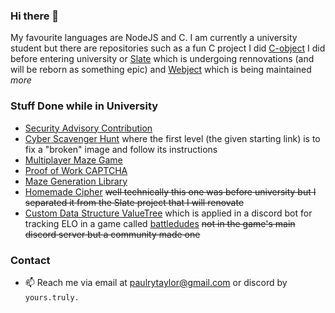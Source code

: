 ### Hi there 👋
My favourite languages are NodeJS and C. I am currently a university student but there are repositories such as a fun C project I did [C-object](https://github.com/Y0ursTruly/c-object.git) I did before entering university or <a href="https://github.com/Y0ursTruly/slate.git">Slate</a> which is undergoing rennovations (and will be reborn as something epic) and [Webject](https://github.com/Y0ursTruly/webject.git) which is being maintained _more_

### Stuff Done while in University
- [Security Advisory Contribution](https://github.com/advisories/GHSA-25hc-qcg6-38wj)
- [Cyber Scavenger Hunt](https://halfhat-start.onrender.com/) where the first level (the given starting link) is to fix a "broken" image and follow its instructions
- [Multiplayer Maze Game](https://a-mazed.onrender.com)
- [Proof of Work CAPTCHA](https://github.com/Y0ursTruly/pow_captcha)
- [Maze Generation Library](https://github.com/Y0ursTruly/maze)
- [Homemade Cipher](https://github.com/Y0ursTruly/homemade-cipher) ~~well technically this one was before university but I separated it from the Slate project that I will renovate~~
- [Custom Data Structure ValueTree](https://github.com/Y0ursTruly/battledudes-elo-bot/blob/master/valueTree.js) which is applied in a discord bot for tracking ELO in a game called [battledudes](https://battledudes.io) ~~not in the game's main discord server but a community made one~~

### Contact
- 📫 Reach me via email at paulrytaylor@gmail.com or discord by `yours.truly.`
